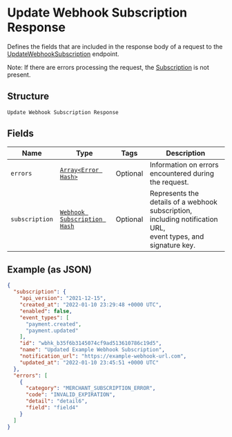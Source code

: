 
# Update Webhook Subscription Response

Defines the fields that are included in the response body of
a request to the [UpdateWebhookSubscription](../../doc/api/webhook-subscriptions.md#update-webhook-subscription) endpoint.

Note: If there are errors processing the request, the [Subscription](../../doc/models/webhook-subscription.md) is not
present.

## Structure

`Update Webhook Subscription Response`

## Fields

| Name | Type | Tags | Description |
|  --- | --- | --- | --- |
| `errors` | [`Array<Error Hash>`](../../doc/models/error.md) | Optional | Information on errors encountered during the request. |
| `subscription` | [`Webhook Subscription Hash`](../../doc/models/webhook-subscription.md) | Optional | Represents the details of a webhook subscription, including notification URL,<br>event types, and signature key. |

## Example (as JSON)

```json
{
  "subscription": {
    "api_version": "2021-12-15",
    "created_at": "2022-01-10 23:29:48 +0000 UTC",
    "enabled": false,
    "event_types": [
      "payment.created",
      "payment.updated"
    ],
    "id": "wbhk_b35f6b3145074cf9ad513610786c19d5",
    "name": "Updated Example Webhook Subscription",
    "notification_url": "https://example-webhook-url.com",
    "updated_at": "2022-01-10 23:45:51 +0000 UTC"
  },
  "errors": [
    {
      "category": "MERCHANT_SUBSCRIPTION_ERROR",
      "code": "INVALID_EXPIRATION",
      "detail": "detail6",
      "field": "field4"
    }
  ]
}
```

